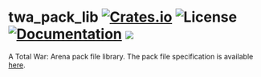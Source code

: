 # twa_pack_lib [![Crates.io](https://img.shields.io/crates/v/tw_pack_lib.svg)](https://crates.io/crates/twapack_lib) ![License](https://img.shields.io/crates/l/tw_pack_lib.svg) [![Documentation](https://docs.rs/tw_pack_lib/badge.svg)](https://docs.rs/tw_pack_lib/) ![](https://tokei.rs/b1/github/TotalWar-Modding/tw_pack_lib)

A Total War: Arena pack file library. The pack file specification is available [here](https://github.com/TotalWar-Modding/docs/blob/master/PACK_FILE_FORMAT.md).
